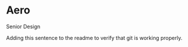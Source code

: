 Aero
====

Senior Design

Adding this sentence to the readme to verify that git is working properly.
